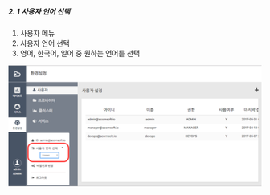 ##### 2. 1 사용자 언어 선택

1. 사용자 메뉴
2. 사용자 언어 선택
3. 영어, 한국어, 일어 중 원하는 언어를 선택

![](/assets/user_language.png)

